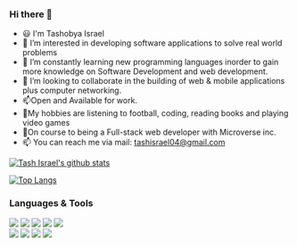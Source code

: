 ### Hi there 👋

- 😃 I'm Tashobya Israel
- 👀 I’m interested in developing software applications to solve real world problems
- 🌱 I’m constantly learning new programming languages inorder to gain more knowledge on Software Development and web development.
- 💞️ I’m looking to collaborate in the building of web & mobile applications plus computer networking.
- 📫Open and Available for work.
- 👯My hobbies are listening to football, coding, reading books and playing video games
- 🚀On course to being a Full-stack web developer with Microverse inc.
- 📫 You can reach me via mail: tashisrael04@gmail.com


[![Tash Israel's github stats](https://github-readme-stats.vercel.app/api?username=tashisrael&show_icons=true&theme=tokyonight)](https://github.com/tashisrael/github-readme-stats)

[![Top Langs](https://github-readme-stats.vercel.app/api/top-langs/?username=tashisrael&show_icons=true&theme=tokyonight&layout=compact)](https://github.com/tashisrael/github-readme-stats) 


### Languages & Tools

![](https://img.shields.io/badge/code-HTML-orange)
![](https://img.shields.io/badge/code-CSS-blue)
![](https://img.shields.io/badge/code-Android-yellow)
![](https://img.shields.io/badge/code-Javascript-green)
![](https://img.shields.io/badge/code-Bootsrap-purple)<br>
![](https://img.shields.io/badge/tool-ESLint-blue)
![](https://img.shields.io/badge/tool-StyleLint-yellow)
![](https://img.shields.io/badge/tool-Webhint-green)
![](https://img.shields.io/badge/editor-VSCode-green)


<!--
**tashisrael/tashisrael** is a ✨ _special_ ✨ repository because its `README.md` (this file) appears on your GitHub profile.

Here are some ideas to get you started:

- 🔭 I’m currently working on ...
- 🌱 I’m currently learning ...
- 👯 I’m looking to collaborate on ...
- 🤔 I’m looking for help with ...
- 💬 Ask me about ...
- 📫 How to reach me: ...
- 😄 Pronouns: ...
- ⚡ Fun fact: ...
-->
